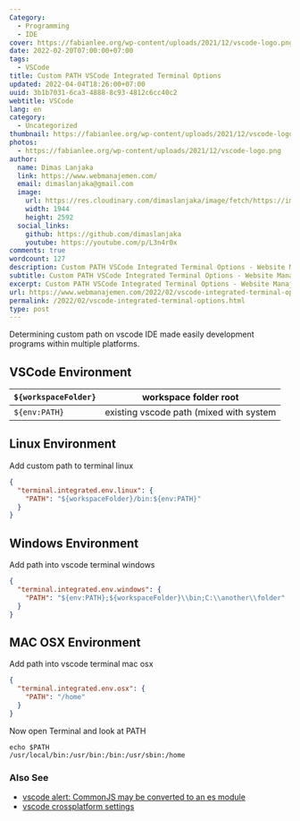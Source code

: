 ```yaml
---
Category:
  - Programming
  - IDE
cover: https://fabianlee.org/wp-content/uploads/2021/12/vscode-logo.png
date: 2022-02-20T07:00:00+07:00
tags:
  - VSCode
title: Custom PATH VSCode Integrated Terminal Options
updated: 2022-04-04T18:26:00+07:00
uuid: 3b1b7031-6ca3-4888-8c93-4812c6cc40c2
webtitle: VSCode
lang: en
category:
  - Uncategorized
thumbnail: https://fabianlee.org/wp-content/uploads/2021/12/vscode-logo.png
photos:
  - https://fabianlee.org/wp-content/uploads/2021/12/vscode-logo.png
author:
  name: Dimas Lanjaka
  link: https://www.webmanajemen.com/
  email: dimaslanjaka@gmail.com
  image:
    url: https://res.cloudinary.com/dimaslanjaka/image/fetch/https://imgdb.net/images/3600.jpg
    width: 1944
    height: 2592
  social_links:
    github: https://github.com/dimaslanjaka
    youtube: https://youtube.com/p/L3n4r0x
comments: true
wordcount: 127
description: Custom PATH VSCode Integrated Terminal Options - Website Manajemen Indonesia
subtitle: Custom PATH VSCode Integrated Terminal Options - Website Manajemen Indonesia
excerpt: Custom PATH VSCode Integrated Terminal Options - Website Manajemen Indonesia
url: https://www.webmanajemen.com/2022/02/vscode-integrated-terminal-options.html
permalink: /2022/02/vscode-integrated-terminal-options.html
type: post
---
```


Determining custom path on vscode IDE made easily development programs within multiple platforms.

## VSCode Environment
| `${workspaceFolder}` | workspace folder root                   |
| -------------------- | --------------------------------------- |
| `${env:PATH}`        | existing vscode path (mixed with system |

## Linux Environment
Add custom path to terminal linux
```json
{
  "terminal.integrated.env.linux": {
    "PATH": "${workspaceFolder}/bin:${env:PATH}"
  }
}
```

## Windows Environment
Add path into vscode terminal windows
```json
{
  "terminal.integrated.env.windows": {
    "PATH": "${env:PATH};${workspaceFolder}\\bin;C:\\another\\folder"
  }
}
```

## MAC OSX Environment
Add path into vscode terminal mac osx
```json
{
  "terminal.integrated.env.osx": {
    "PATH": "/home"
  }
}
```
Now open Terminal and look at PATH
```shell
echo $PATH
/usr/local/bin:/usr/bin:/bin:/usr/sbin:/home
```

### Also See
- [vscode alert: CommonJS may be converted to an es module](/2022/03/26/file-is-a-commonjs-module-it-may-be-converted-to-an-es-module.html)
- [vscode crossplatform settings](/p/search.html?q=vscode+crossplatform+setting)